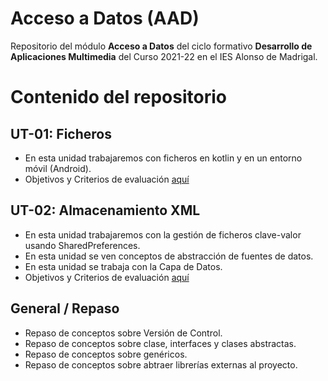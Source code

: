 # Acceso a Datos (AAD)
Repositorio del módulo **Acceso a Datos** del ciclo formativo **Desarrollo de Aplicaciones Multimedia** del Curso 2021-22 en el IES Alonso de Madrigal.

# Contenido del repositorio

## UT-01: Ficheros
- En esta unidad trabajaremos con ficheros en kotlin y en un entorno móvil (Android).
- Objetivos y Criterios de evaluación [aquí](https://github.com/DAM-2021/acceso-a-datos/blob/master/assets/ut01/UT-01_%20Objetivos%20y%20Criterios.pdf)

## UT-02: Almacenamiento XML
- En esta unidad trabajaremos con la gestión de ficheros clave-valor usando SharedPreferences.
- En esta unidad se ven conceptos de abstracción de fuentes de datos.
- En esta unidad se trabaja con la Capa de Datos.
- Objetivos y Criterios de evaluación [aquí](https://github.com/DAM-2021/acceso-a-datos/blob/master/assets/ut02/UT-02_%20Objetivos%20y%20Criterios.pdf)

## General / Repaso
- Repaso de conceptos sobre Versión de Control.
- Repaso de conceptos sobre clase, interfaces y clases abstractas.
- Repaso de conceptos sobre genéricos.
- Repaso de conceptos sobre abtraer librerías externas al proyecto.
